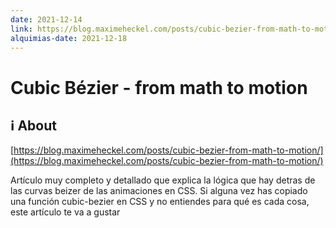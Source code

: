 ```yaml
---
date: 2021-12-14
link: https://blog.maximeheckel.com/posts/cubic-bezier-from-math-to-motion/
alquimias-date: 2021-12-18
---
```


# Cubic Bézier - from math to motion

## ℹ️ About

[https://blog.maximeheckel.com/posts/cubic-bezier-from-math-to-motion/](https://blog.maximeheckel.com/posts/cubic-bezier-from-math-to-motion/)

Artículo muy completo y detallado que explica la lógica que hay detras de las curvas beizer de las animaciones en CSS. Si alguna vez has copiado una función cubic-bezier en CSS y no entiendes para qué es cada cosa, este artículo te va a gustar


